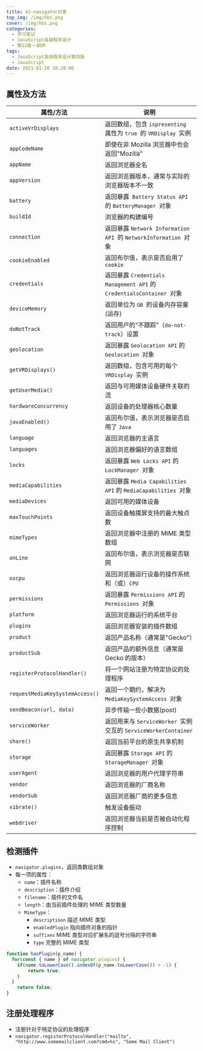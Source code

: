 ```yaml
---
title: 42-navigator对象
top_img: /img/hbs.png
cover: /img/hbs.png
categories:
  - 学习笔记
  - JavaScript高级程序设计
  - 第12章——BOM
tags:
  - JavaScript高级程序设计第四版
  - JavaScript
date: 2021-01-20 10:20:06
---
```


## 属性及方法

| 属性/方法                       | 说明                                                         |
| ------------------------------- | ------------------------------------------------------------ |
| `activeVrDisplays`              | 返回数组，包含 `ispresenting `属性为 `true `的 `VRDisplay `实例 |
| `appCodeName`                   | 即使在非 Mozilla 浏览器中也会返回"Mozilla"                   |
| `appName`                       | 返回浏览器全名                                               |
| `appVersion`                    | 返回浏览器版本，通常与实际的浏览器版本不一致                 |
| `battery`                       | 返回暴露` Battery Status API` 的 `BatteryManager `对象       |
| `buildId`                       | 浏览器的构建编号                                             |
| `connection`                    | 返回暴露 `Network Information API `的 `NetworkInformation `对象 |
| `cookieEnabled`                 | 返回布尔值，表示是否启用了 `cookie`                          |
| `credentials`                   | 返回暴露 `Credentials Management API` 的 `CredentialsContainer `对象 |
| `deviceMemory`                  | 返回单位为 `GB `的设备内存容量(运存)                         |
| `doNotTrack`                    | 返回用户的“不跟踪”（`do-not-track`）设置                     |
| `geolocation`                   | 返回暴露 `Geolocation API` 的 `Geolocation `对象             |
| `getVRDisplays()`               | 返回数组，包含可用的每个 `VRDisplay `实例                    |
| `getUserMedia()`                | 返回与可用媒体设备硬件关联的流                               |
| `hardwareConcurrency`           | 返回设备的处理器核心数量                                     |
| `javaEnabled()`                 | 返回布尔值，表示浏览器是否启用了 `Java`                      |
| `language`                      | 返回浏览器的主语言                                           |
| `languages`                     | 返回浏览器偏好的语言数组                                     |
| `locks`                         | 返回暴露 `Web Locks API` 的 `LockManager `对象               |
| `mediaCapabilities`             | 返回暴露 `Media Capabilities API` 的 `MediaCapabilities `对象 |
| `mediaDevices`                  | 返回可用的媒体设备                                           |
| `maxTouchPoints`                | 返回设备触摸屏支持的最大触点数                               |
| `mimeTypes`                     | 返回浏览器中注册的 MIME 类型数组                             |
| `onLine`                        | 返回布尔值，表示浏览器是否联网                               |
| `oscpu`                         | 返回浏览器运行设备的操作系统和（或）`CPU`                    |
| `permissions`                   | 返回暴露 `Permissions API` 的 `Permissions `对象             |
| `platform`                      | 返回浏览器运行的系统平台                                     |
| `plugins`                       | 返回浏览器安装的插件数组                                     |
| `product`                       | 返回产品名称（通常是"Gecko"）                                |
| `productSub`                    | 返回产品的额外信息（通常是 Gecko 的版本）                    |
| `registerProtocolHandler()`     | 将一个网站注册为特定协议的处理程序                           |
| `requestMediaKeySystemAccess()` | 返回一个期约，解决为 `MediaKeySystemAccess `对象             |
| `sendBeacon(url, data)`         | 异步传输一些小数据(post)                                     |
| `serviceWorker`                 | 返回用来与 `ServiceWorker `实例交互的 `ServiceWorkerContainer` |
| `share()`                       | 返回当前平台的原生共享机制                                   |
| `storage`                       | 返回暴露 `Storage API` 的 `StorageManager `对象              |
| `userAgent`                     | 返回浏览器的用户代理字符串                                   |
| `vendor`                        | 返回浏览器的厂商名称                                         |
| `vendorSub`                     | 返回浏览器厂商的更多信息                                     |
| `vibrate()`                     | 触发设备振动                                                 |
| `webdriver`                     | 返回浏览器当前是否被自动化程序控制                           |

## 检测插件

- `navigator.plugins`，返回类数组对象
- 每一项的属性：
  - `name`：插件名称
  - `description`：插件介绍
  - `filename`：插件的文件名
  - `length`：由当前插件处理的 MIME 类型数量
  - `MimeType`：
    - `descriptioon` 描述 MIME 类型
    - `enabledPlugin` 指向插件对象的指针
    - `suffixes` MIME 类型对应扩展名的逗号分隔的字符串
    - `type` 完整的 MIME 类型

```js
function hasPlugin(p_name) {
  for(const { name } of navigator.plugins) {
    if(name.toLowerCase().indexOf(p_name.toLowerCase()) > -1) {
    	return true;
  	}
  }
	return false;
}
```

## 注册处理程序

- 注册针对于特定协议的处理程序
- `navigator.registerProtocolHandler("mailto", "http://www.somemailclient.com?cmd=%s", "Some Mail Client")`